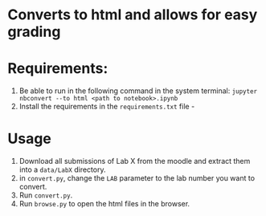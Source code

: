 # Converts to html and allows for easy grading

# Requirements:
1. Be able to run in the following command in the system terminal:
```jupyter nbconvert --to html <path to notebook>.ipynb```
2. Install the requirements in the `requirements.txt` file - 

# Usage
1. Download all submissions of Lab X from the moodle and extract them into a `data/LabX` directory.
2. in `convert.py`, change the `LAB` parameter to the lab number you want to convert.
3. Run `convert.py`.
4. Run `browse.py` to open the html files in the browser.

